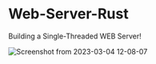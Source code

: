 # Web-Server-Rust
Building a Single-Threaded WEB Server!

![Screenshot from 2023-03-04 12-08-07](https://user-images.githubusercontent.com/62543734/222880332-302a622a-de8a-499e-8b58-bbff0ea61059.png)

